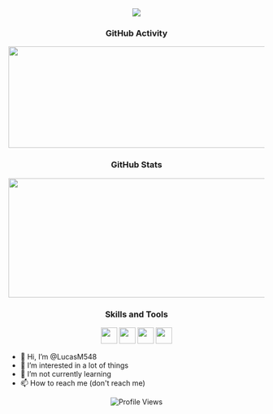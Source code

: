 <div align=center>
  <img src="https://readme-typing-svg.herokuapp.com?color=2dd4bf&center=true&vCenter=true&width=600&height=50&lines=Hello+there!;I'm+Lucas👋" />
</div>

<div align="center">
  <h3>GitHub Activity</h3>
  <img width="600" height="200" src="https://github-readme-streak-stats.herokuapp.com/?user=LucasM54&background=0000&border=0000&stroke=aaa&ring=059669&fire=10b981&currStreakLabel=10b981&currStreakNum=4a9e90&sideLabels=10b981&sideNums=4a9e90&dates=aaa" />
</div>

<!-- GitHub Stats -->
<div align="center">
  <h3>GitHub Stats</h3>
  <img width="600" height="235" src="https://github-readme-stats.vercel.app/api?username=LucasM548&bg_color=0000&text_color=aaa&title_color=10b981&icon_color=10b981&show_icons=true&border_color=aaa&border_radius=16" /> </div>

<!-- GitHub Stats -->
<div align="center";>
  <h3>Skills and Tools</h3>
  <img height="32" width="32" src="https://cdn.simpleicons.org/html5/" />
    <img height="32" width="32" src="https://cdn.simpleicons.org/css3/" />
    <img height="32" width="32" src="https://cdn.simpleicons.org/python/" />
    <img height="32" width="32" src="https://cdn.simpleicons.org/git/" />
</div>

- 👋 Hi, I’m @LucasM548
- 👀 I’m interested in a lot of things
- 🌱 I’m not currently learning
- 📫 How to reach me (don't reach me)

<div align="center">
  <img src="https://komarev.com/ghpvc/?username=LucasM548" alt="Profile Views" />
</div>
